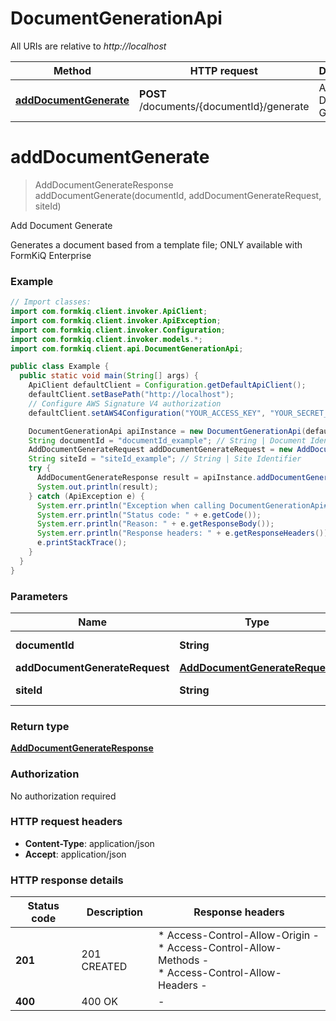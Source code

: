 # DocumentGenerationApi

All URIs are relative to *http://localhost*

| Method | HTTP request | Description |
|------------- | ------------- | -------------|
| [**addDocumentGenerate**](DocumentGenerationApi.md#addDocumentGenerate) | **POST** /documents/{documentId}/generate | Add Document Generate |


<a id="addDocumentGenerate"></a>
# **addDocumentGenerate**
> AddDocumentGenerateResponse addDocumentGenerate(documentId, addDocumentGenerateRequest, siteId)

Add Document Generate

Generates a document based from a template file; ONLY available with FormKiQ Enterprise

### Example
```java
// Import classes:
import com.formkiq.client.invoker.ApiClient;
import com.formkiq.client.invoker.ApiException;
import com.formkiq.client.invoker.Configuration;
import com.formkiq.client.invoker.models.*;
import com.formkiq.client.api.DocumentGenerationApi;

public class Example {
  public static void main(String[] args) {
    ApiClient defaultClient = Configuration.getDefaultApiClient();
    defaultClient.setBasePath("http://localhost");
    // Configure AWS Signature V4 authorization
    defaultClient.setAWS4Configuration("YOUR_ACCESS_KEY", "YOUR_SECRET_KEY", "REGION", "SERVICE")

    DocumentGenerationApi apiInstance = new DocumentGenerationApi(defaultClient);
    String documentId = "documentId_example"; // String | Document Identifier
    AddDocumentGenerateRequest addDocumentGenerateRequest = new AddDocumentGenerateRequest(); // AddDocumentGenerateRequest | 
    String siteId = "siteId_example"; // String | Site Identifier
    try {
      AddDocumentGenerateResponse result = apiInstance.addDocumentGenerate(documentId, addDocumentGenerateRequest, siteId);
      System.out.println(result);
    } catch (ApiException e) {
      System.err.println("Exception when calling DocumentGenerationApi#addDocumentGenerate");
      System.err.println("Status code: " + e.getCode());
      System.err.println("Reason: " + e.getResponseBody());
      System.err.println("Response headers: " + e.getResponseHeaders());
      e.printStackTrace();
    }
  }
}
```

### Parameters

| Name | Type | Description  | Notes |
|------------- | ------------- | ------------- | -------------|
| **documentId** | **String**| Document Identifier | |
| **addDocumentGenerateRequest** | [**AddDocumentGenerateRequest**](AddDocumentGenerateRequest.md)|  | |
| **siteId** | **String**| Site Identifier | [optional] |

### Return type

[**AddDocumentGenerateResponse**](AddDocumentGenerateResponse.md)

### Authorization

No authorization required

### HTTP request headers

 - **Content-Type**: application/json
 - **Accept**: application/json

### HTTP response details
| Status code | Description | Response headers |
|-------------|-------------|------------------|
| **201** | 201 CREATED |  * Access-Control-Allow-Origin -  <br>  * Access-Control-Allow-Methods -  <br>  * Access-Control-Allow-Headers -  <br>  |
| **400** | 400 OK |  -  |

